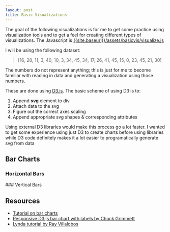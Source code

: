 ```yaml
---
layout: post
title: Basic Visualizations
---
```

The goal of the following visualizations is for me to get some practice using visualization tools and to get a feel for creating different types of visualizations. The Javascript is [{{site.baseurl}}/assets/basicvis/visualize.js]({{site.baseurl}}/assets/basicvis/visualize.js)

I will be using the following dataset:
>[16, 28, 11, 3, 40, 10, 3, 34, 45, 34, 17, 26, 41, 45, 15, 0, 23, 45, 21, 30]

The numbers do not represent anything; this is just for me to become familiar with reading in data and generating a visualization using those numbers.

These are done using [D3.js](https://d3js.org/). 
The basic scheme of using D3 is to:
 1. Append **svg** element to div
 2. Attach data to the svg
 3. Figure out the correct axes scaling
 4. Append appropriate svg shapes & corresponding attributes

Using external D3 libraries would make this process go a lot faster. I wanted to get some experience using just D3 to create charts before using libraries while D3 code definitely makes it a lot easier to programatically generate svg from data

## Bar Charts
### Horizontal Bars
<div class="HorizontalBar"></div>
### Vertical Bars
<div class="VerticalBar"></div>



## Resources
 - [Tutorial on bar charts](https://www.pshrmn.com/tutorials/d3/bar-charts/)
 - [Responsive D3.js bar chart with labels by Chuck Grimmett](http://www.cagrimmett.com/til/2016/04/26/responsive-d3-bar-chart.html) 
 - [Lynda tutorial by Ray Villalobos](https://www.lynda.com/D3-js-tutorials/Learning-Data-Visualization-D3-js/594451-2.html?org=williams.edu)

<script src="https://d3js.org/d3.v5.min.js"></script>
<script src="{{site.baseurl}}/assets/basicvis/visualize.js"></script>